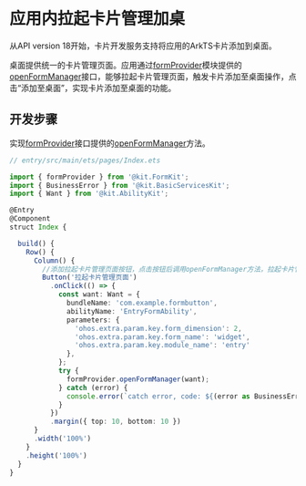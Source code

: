 # 应用内拉起卡片管理加桌
<!--Kit: Form Kit-->
<!--Subsystem: Ability-->
<!--Owner: @cx983299475-->
<!--Designer: @xueyulong-->
<!--Tester: @chenmingze-->
<!--Adviser: @Brilliantry_Rui-->

从API version 18开始，卡片开发服务支持将应用的ArkTS卡片添加到桌面。

桌面提供统一的卡片管理页面。应用通过[formProvider](../reference/apis-form-kit/js-apis-app-form-formProvider.md)模块提供的[openFormManager](../reference/apis-form-kit/js-apis-app-form-formProvider.md#formprovideropenformmanager18)接口，能够拉起卡片管理页面，触发卡片添加至桌面操作，点击“添加至桌面”，实现卡片添加至桌面的功能。

## 开发步骤

实现[formProvider](../reference/apis-form-kit/js-apis-app-form-formProvider.md)接口提供的[openFormManager](../reference/apis-form-kit/js-apis-app-form-formProvider.md#formprovideropenformmanager18)方法。

```ts
// entry/src/main/ets/pages/Index.ets

import { formProvider } from '@kit.FormKit';
import { BusinessError } from '@kit.BasicServicesKit';
import { Want } from '@kit.AbilityKit';

@Entry
@Component
struct Index {

  build() {
    Row() {
      Column() {
        //添加拉起卡片管理页面按钮，点击按钮后调用openFormManager方法，拉起卡片管理页面
        Button('拉起卡片管理页面')
          .onClick(() => {
            const want: Want = {
              bundleName: 'com.example.formbutton',
              abilityName: 'EntryFormAbility',
              parameters: {
                'ohos.extra.param.key.form_dimension': 2,
                'ohos.extra.param.key.form_name': 'widget',
                'ohos.extra.param.key.module_name': 'entry'
              },
            };
            try {
              formProvider.openFormManager(want);
            } catch (error) {
              console.error(`catch error, code: ${(error as BusinessError).code}, message: ${(error as BusinessError).message})`);
            }
          })
          .margin({ top: 10, bottom: 10 })
      }
      .width('100%')
    }
    .height('100%')
  }
}
```
